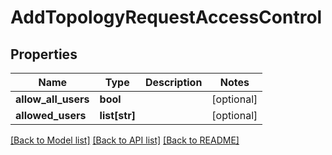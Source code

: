 # AddTopologyRequestAccessControl

## Properties
Name | Type | Description | Notes
------------ | ------------- | ------------- | -------------
**allow_all_users** | **bool** |  | [optional] 
**allowed_users** | **list[str]** |  | [optional] 

[[Back to Model list]](../README.md#documentation-for-models) [[Back to API list]](../README.md#documentation-for-api-endpoints) [[Back to README]](../README.md)



